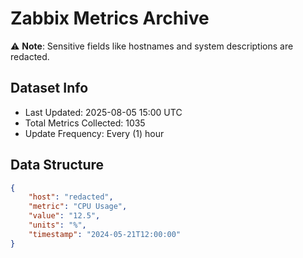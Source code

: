 # Zabbix Metrics Archive

⚠️ **Note**: Sensitive fields like hostnames and system descriptions are redacted.

## Dataset Info
- Last Updated: 2025-08-05 15:00 UTC
- Total Metrics Collected: 1035
- Update Frequency: Every (1) hour

## Data Structure
```json
{
    "host": "redacted",
    "metric": "CPU Usage",
    "value": "12.5",
    "units": "%",
    "timestamp": "2024-05-21T12:00:00"
}
```
